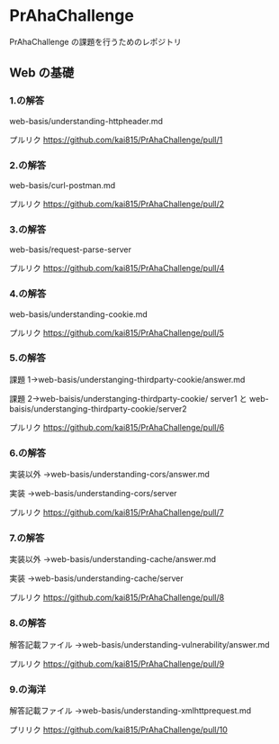 # PrAhaChallenge

PrAhaChallenge の課題を行うためのレポジトリ

## Web の基礎

### 1.の解答

web-basis/understanding-httpheader.md

プルリク
https://github.com/kai815/PrAhaChallenge/pull/1

### 2.の解答

web-basis/curl-postman.md

プルリク
https://github.com/kai815/PrAhaChallenge/pull/2

### 3.の解答

web-basis/request-parse-server

プルリク
https://github.com/kai815/PrAhaChallenge/pull/4

### 4.の解答

web-basis/understanding-cookie.md

プルリク
https://github.com/kai815/PrAhaChallenge/pull/5

### 5.の解答

課題 1→web-basis/understanging-thirdparty-cookie/answer.md

課題 2→web-baisis/understanging-thirdparty-cookie/
server1 と web-baisis/understanging-thirdparty-cookie/server2

プルリク
https://github.com/kai815/PrAhaChallenge/pull/6

### 6.の解答

実装以外 →web-basis/understanding-cors/answer.md

実装 →web-basis/understanding-cors/server

プルリク
https://github.com/kai815/PrAhaChallenge/pull/7

### 7.の解答

実装以外 →web-basis/understanding-cache/answer.md

実装 →web-basis/understanding-cache/server

プルリク
https://github.com/kai815/PrAhaChallenge/pull/8

### 8.の解答

解答記載ファイル →web-basis/understanding-vulnerability/answer.md

プルリク
https://github.com/kai815/PrAhaChallenge/pull/9

### 9.の海洋

解答記載ファイル →web-basis/understanding-xmlhttprequest.md

プリリク
https://github.com/kai815/PrAhaChallenge/pull/10
